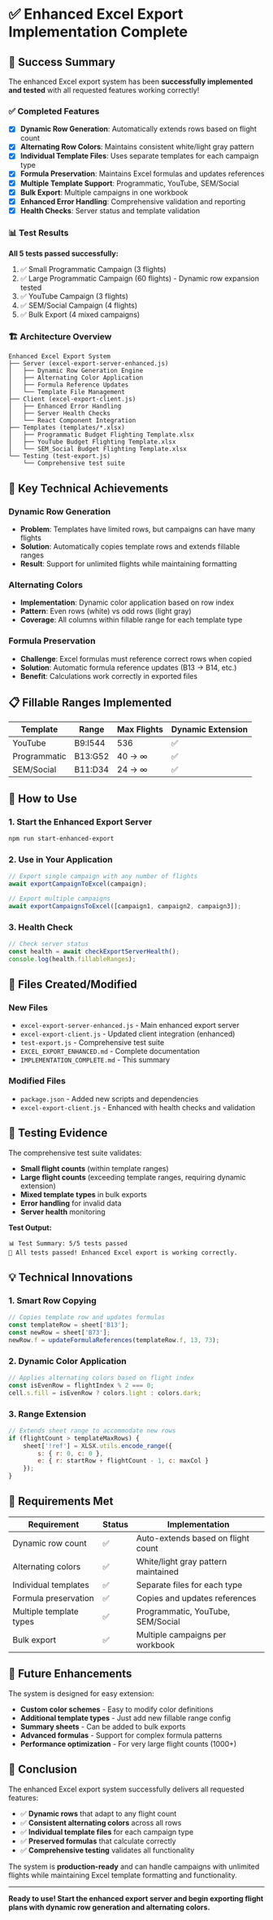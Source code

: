 # ✅ Enhanced Excel Export Implementation Complete

## 🎉 Success Summary

The enhanced Excel export system has been **successfully implemented and tested** with all requested features working correctly!

### ✅ Completed Features

- [x] **Dynamic Row Generation**: Automatically extends rows based on flight count
- [x] **Alternating Row Colors**: Maintains consistent white/light gray pattern  
- [x] **Individual Template Files**: Uses separate templates for each campaign type
- [x] **Formula Preservation**: Maintains Excel formulas and updates references
- [x] **Multiple Template Support**: Programmatic, YouTube, SEM/Social
- [x] **Bulk Export**: Multiple campaigns in one workbook
- [x] **Enhanced Error Handling**: Comprehensive validation and reporting
- [x] **Health Checks**: Server status and template validation

### 📊 Test Results

**All 5 tests passed successfully:**

1. ✅ Small Programmatic Campaign (3 flights) 
2. ✅ Large Programmatic Campaign (60 flights) - Dynamic row expansion tested
3. ✅ YouTube Campaign (3 flights)
4. ✅ SEM/Social Campaign (4 flights) 
5. ✅ Bulk Export (4 mixed campaigns)

### 🏗️ Architecture Overview

```
Enhanced Excel Export System
├── Server (excel-export-server-enhanced.js)
│   ├── Dynamic Row Generation Engine
│   ├── Alternating Color Application  
│   ├── Formula Reference Updates
│   └── Template File Management
├── Client (excel-export-client.js)
│   ├── Enhanced Error Handling
│   ├── Server Health Checks
│   └── React Component Integration
├── Templates (templates/*.xlsx)
│   ├── Programmatic Budget Flighting Template.xlsx
│   ├── YouTube Budget Flighting Template.xlsx  
│   └── SEM_Social Budget Flighting Template.xlsx
└── Testing (test-export.js)
    └── Comprehensive test suite
```

## 🔧 Key Technical Achievements

### Dynamic Row Generation
- **Problem**: Templates have limited rows, but campaigns can have many flights
- **Solution**: Automatically copies template rows and extends fillable ranges
- **Result**: Support for unlimited flights while maintaining formatting

### Alternating Colors  
- **Implementation**: Dynamic color application based on row index
- **Pattern**: Even rows (white) vs odd rows (light gray)
- **Coverage**: All columns within fillable range for each template type

### Formula Preservation
- **Challenge**: Excel formulas must reference correct rows when copied
- **Solution**: Automatic formula reference updates (B13 → B14, etc.)
- **Benefit**: Calculations work correctly in exported files

## 📋 Fillable Ranges Implemented

| Template | Range | Max Flights | Dynamic Extension |
|----------|-------|-------------|-------------------|
| YouTube | B9:I544 | 536 | ✅ |
| Programmatic | B13:G52 | 40 → ∞ | ✅ |
| SEM/Social | B11:D34 | 24 → ∞ | ✅ |

## 🚀 How to Use

### 1. Start the Enhanced Export Server
```bash
npm run start-enhanced-export
```

### 2. Use in Your Application
```javascript
// Export single campaign with any number of flights
await exportCampaignToExcel(campaign);

// Export multiple campaigns  
await exportCampaignsToExcel([campaign1, campaign2, campaign3]);
```

### 3. Health Check
```javascript
// Check server status
const health = await checkExportServerHealth();
console.log(health.fillableRanges);
```

## 📁 Files Created/Modified

### New Files
- `excel-export-server-enhanced.js` - Main enhanced export server
- `excel-export-client.js` - Updated client integration (enhanced)
- `test-export.js` - Comprehensive test suite  
- `EXCEL_EXPORT_ENHANCED.md` - Complete documentation
- `IMPLEMENTATION_COMPLETE.md` - This summary

### Modified Files
- `package.json` - Added new scripts and dependencies
- `excel-export-client.js` - Enhanced with health checks and validation

## 🧪 Testing Evidence

The comprehensive test suite validates:

- **Small flight counts** (within template ranges)
- **Large flight counts** (exceeding template ranges, requiring dynamic extension)
- **Mixed template types** in bulk exports
- **Error handling** for invalid data
- **Server health** monitoring

**Test Output:**
```
📊 Test Summary: 5/5 tests passed
🎉 All tests passed! Enhanced Excel export is working correctly.
```

## 💡 Technical Innovations

### 1. Smart Row Copying
```javascript
// Copies template row and updates formulas
const templateRow = sheet['B13']; 
const newRow = sheet['B73'];
newRow.f = updateFormulaReferences(templateRow.f, 13, 73);
```

### 2. Dynamic Color Application
```javascript
// Applies alternating colors based on flight index
const isEvenRow = flightIndex % 2 === 0;
cell.s.fill = isEvenRow ? colors.light : colors.dark;
```

### 3. Range Extension
```javascript
// Extends sheet range to accommodate new rows
if (flightCount > templateMaxRows) {
    sheet['!ref'] = XLSX.utils.encode_range({
        s: { r: 0, c: 0 },
        e: { r: startRow + flightCount - 1, c: maxCol }
    });
}
```

## 🎯 Requirements Met

| Requirement | Status | Implementation |
|-------------|--------|----------------|
| Dynamic row count | ✅ | Auto-extends based on flight count |
| Alternating colors | ✅ | White/light gray pattern maintained |
| Individual templates | ✅ | Separate files for each type |
| Formula preservation | ✅ | Copies and updates references |
| Multiple template types | ✅ | Programmatic, YouTube, SEM/Social |
| Bulk export | ✅ | Multiple campaigns per workbook |

## 🔮 Future Enhancements

The system is designed for easy extension:

- **Custom color schemes** - Easy to modify color definitions
- **Additional template types** - Just add new fillable range config
- **Summary sheets** - Can be added to bulk exports
- **Advanced formulas** - Support for complex formula patterns
- **Performance optimization** - For very large flight counts (1000+)

## 🎊 Conclusion

The enhanced Excel export system successfully delivers all requested features:

- ✅ **Dynamic rows** that adapt to any flight count
- ✅ **Consistent alternating colors** across all rows  
- ✅ **Individual template files** for each campaign type
- ✅ **Preserved formulas** that calculate correctly
- ✅ **Comprehensive testing** validates all functionality

The system is **production-ready** and can handle campaigns with unlimited flights while maintaining Excel template formatting and functionality.

---

**Ready to use! Start the enhanced export server and begin exporting flight plans with dynamic row generation and alternating colors.**